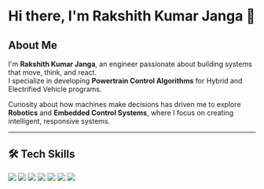 # Hi there, I'm Rakshith Kumar Janga 👋

## About Me
I'm **Rakshith Kumar Janga**, an engineer passionate about building systems that move, think, and react.  
I specialize in developing **Powertrain Control Algorithms** for Hybrid and Electrified Vehicle programs.  

Curiosity about how machines make decisions has driven me to explore **Robotics** and **Embedded Control Systems**, where I focus on creating intelligent, responsive systems.

---

## 🛠 Tech Skills

<p align="left">
  <img src="https://img.shields.io/badge/C-555555?style=for-the-badge&logo=c&logoColor=white" />
  <img src="https://img.shields.io/badge/C%2B%2B-00599C?style=for-the-badge&logo=cplusplus&logoColor=white" />
  <img src="https://img.shields.io/badge/Python-3776AB?style=for-the-badge&logo=python&logoColor=white" />
  <img src="https://img.shields.io/badge/MATLAB-FF8000?style=for-the-badge&logo=mathworks&logoColor=white" />
  <img src="https://img.shields.io/badge/Linux-FCC624?style=for-the-badge&logo=linux&logoColor=black" />
  <img src="https://img.shields.io/badge/Visual%20Studio-5C2D91?style=for-the-badge&logo=visualstudio&logoColor=white" />
  <img src="https://img.shields.io/badge/ROS2-Jazzy-blue?style=for-the-badge&logo=ros&logoColor=white" />
</p>
